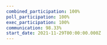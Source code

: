 ```yaml
---
combined_participation: 100%
poll_participation: 100%
exec_participation: 100%
communication: 98.33%
start_date: 2021-11-29T00:00:00.000Z
---
```

